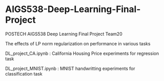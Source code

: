 # AIGS538-Deep-Learning-Final-Project
POSTECH AIGS538 Deep Learning Final Project Team20

The effects of LP norm regularization on performance in various tasks


DL_project_CA.ipynb : California Housing Price experiments for regression task

DL_project_MNIST.ipynb : MNIST handwritting experiments for classification task
